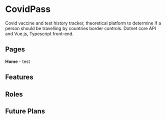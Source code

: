 # CovidPass
 Covid vaccine and test history tracker, theoretical platform to determine if a person should be travelling by countries border controls. Dotnet core API and Vue.js, Typescript front-end.

## Pages
**Home** - test

## Features

## Roles

## Future Plans


